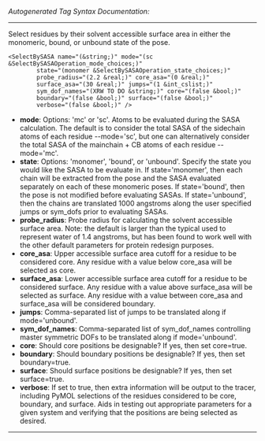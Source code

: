 _Autogenerated Tag Syntax Documentation:_

---
Select residues by their solvent accessible surface area in either the monomeric, bound, or unbound state of the pose.

```
<SelectBySASA name="(&string;)" mode="(sc &SelectBySASAOperation_mode_choices;)"
        state="(monomer &SelectBySASAOperation_state_choices;)"
        probe_radius="(2.2 &real;)" core_asa="(0 &real;)"
        surface_asa="(30 &real;)" jumps="(1 &int_cslist;)"
        sym_dof_names="(XRW TO DO &string;)" core="(false &bool;)"
        boundary="(false &bool;)" surface="(false &bool;)"
        verbose="(false &bool;)" />
```

-   **mode**: Options: 'mc' or 'sc'. Atoms to be evaluated during the SASA calculation. The default is to consider the total SASA of the sidechain atoms of each residue --mode='sc', but one can alternatively consider the total SASA of the mainchain + CB atoms of each residue --mode='mc'.
-   **state**: Options: 'monomer', 'bound', or 'unbound'. Specify the state you would like the SASA to be evaluate in. If state='monomer', then each chain will be extracted from the pose and the SASA evaluated separately on each of these monomeric poses. If state='bound', then the pose is not modified before evaluating SASAs. If state='unbound', then the chains are translated 1000 angstroms along the user specified jumps or sym_dofs prior to evaluating SASAs.
-   **probe_radius**: Probe radius for calculating the solvent accessible surface area. Note: the default is larger than the typical used to represent water of 1.4 angstroms, but has been found to work well with the other default parameters for protein redesign purposes.
-   **core_asa**: Upper accessible surface area cutoff for a residue to be considered core. Any residue with a value below core_asa will be selected as core.
-   **surface_asa**: Lower accessible surface area cutoff for a residue to be considered surface. Any residue with a value above surface_asa will be selected as surface. Any residue with a value between core_asa and surface_asa will be considered boundary.
-   **jumps**: Comma-separated list of jumps to be translated along if mode='unbound'.
-   **sym_dof_names**: Comma-separated list of sym_dof_names controlling master symmetric DOFs to be translated along if mode='unbound'.
-   **core**: Should core positions be designable? If yes, then set core=true.
-   **boundary**: Should boundary positions be designable? If yes, then set boundary=true.
-   **surface**: Should surface positions be designable? If yes, then set surface=true.
-   **verbose**: If set to true, then extra information will be output to the tracer, including PyMOL selections of the residues considered to be core, boundary, and surface. Aids in testing out appropriate parameters for a given system and verifying that the positions are being selected as desired.

---
